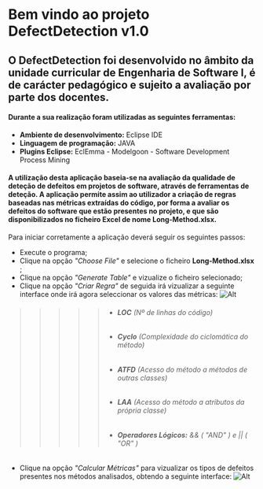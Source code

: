 # Bem vindo ao projeto DefectDetection v1.0

## O DefectDetection foi desenvolvido no âmbito da unidade curricular de Engenharia de Software I, é de carácter pedagógico e sujeito a avaliação por parte dos docentes. 

#### Durante a sua realização foram utilizadas as seguintes ferramentas:
* __Ambiente de desenvolvimento:__ Eclipse IDE
* __Linguagem de programação:__ JAVA
* __Plugins Eclipse:__ EclEmma - Modelgoon - Software Development Process Mining


#### A utilização desta aplicação baseia-se na avaliação da qualidade de deteção de defeitos em projetos de software, através de ferramentas de deteção. A aplicação permite assim ao utilizador a criação de regras baseadas nas métricas extraídas do código, por forma a avaliar os defeitos do software que estão presentes no projeto, e que são disponibilizados no ficheiro Excel de nome Long-Method.xlsx. 
Para iniciar corretamente a aplicação deverá seguir os seguintes passos:
* Execute o programa;
* Clique na opção  _"Choose File"_ e selecione o ficheiro __Long-Method.xlsx__ ; 
* Clique na opção _"Generate Table"_ e vizualize o ficheiro selecionado;
* Clique na opção _"Criar Regra"_ de seguida irá vizualizar a seguinte interface onde irá agora seleccionar os valores das métricas:
![Alt](https://user-images.githubusercontent.com/56137733/70728962-3718df00-1cfa-11ea-96ad-79ee3a8bf641.JPG)
>>>>>* ###### __LOC__ _(Nº de linhas do código)_
>>>>>* ###### __Cyclo__ _(Complexidade do ciclomática do método)_
>>>>>* ###### __ATFD__ _(Acesso do método a métodos de outras classes)_
>>>>>* ###### __LAA__ _(Acesso do método a atributos da própria classe)_
>>>>>* ###### __Operadores Lógicos:__ && ( _"AND"_ ) e || ( _"OR"_ ) 
* Clique na opção _"Calcular Métricas"_ para vizualizar os tipos de defeitos presentes nos métodos analisados, obtendo a seguinte interface:
![Alt](https://user-images.githubusercontent.com/56137733/70734378-0ccc1f00-1d04-11ea-9fa6-9fc24ed54ca2.JPG)
